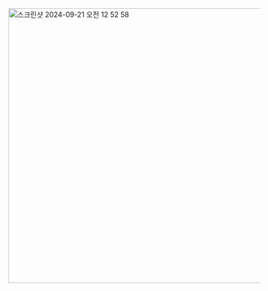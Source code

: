 <img width="550" alt="스크린샷 2024-09-21 오전 12 52 58" src="https://github.com/user-attachments/assets/4bcfe803-e14a-4875-9f49-7c416b5842e8">
